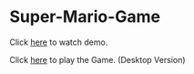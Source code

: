 # Super-Mario-Game

Click [here](https://github.com/SurajSG23/Super-Mario-Game/issues/1#issue-2470785955) to watch demo.

Click [here](https://surajsg23.github.io/Super-Mario-Game/) to play the Game. (Desktop Version)
